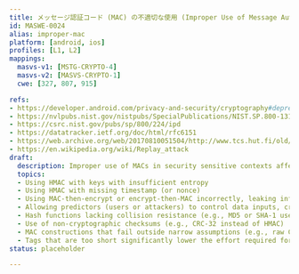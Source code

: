 ```yaml
---
title: メッセージ認証コード (MAC) の不適切な使用 (Improper Use of Message Authentication Code (MAC))
id: MASWE-0024
alias: improper-mac
platform: [android, ios]
profiles: [L1, L2]
mappings:
  masvs-v1: [MSTG-CRYPTO-4]
  masvs-v2: [MASVS-CRYPTO-1]
  cwe: [327, 807, 915]

refs:
- https://developer.android.com/privacy-and-security/cryptography#deprecated-functionality
- https://nvlpubs.nist.gov/nistpubs/SpecialPublications/NIST.SP.800-131Ar2.pdf
- https://csrc.nist.gov/pubs/sp/800/224/ipd
- https://datatracker.ietf.org/doc/html/rfc6151
- https://web.archive.org/web/20170810051504/http://www.tcs.hut.fi/old/papers/aura/aura-csfws97.pdf
- https://en.wikipedia.org/wiki/Replay_attack
draft:
  description: Improper use of MACs in security sensitive contexts affecting data integrity.
  topics:
  - Using HMAC with keys with insufficient entropy
  - Using HMAC with missing timestamp (or nonce)
  - Using MAC‑then‑encrypt or encrypt‑then‑MAC incorrectly, leaking information via timing or error messages
  - Allowing predictors (users or attackers) to control data inputs, creating scenarios where forged or replayed tags bypass integrity checks.
  - Hash functions lacking collision resistance (e.g., MD5 or SHA‑1 used in HMAC)
  - Use of non‑cryptographic checksums (e.g., CRC‑32 instead of HMAC)
  - MAC constructions that fail outside narrow assumptions (e.g., raw CBC‑MAC on variable‑length messages)
  - Tags that are too short significantly lower the effort required for forgery
status: placeholder

---
```


